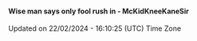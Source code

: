 #### Wise man says only fool rush in - McKidKneeKaneSir
Updated on 22/02/2024 - 16:10:25 (UTC) Time Zone
